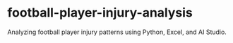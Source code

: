# football-player-injury-analysis
Analyzing football player injury patterns using Python, Excel, and AI Studio.
